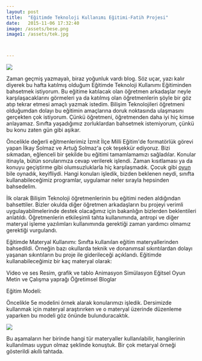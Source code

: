 ```yaml
---
layout: post
title:  "Eğitimde Teknoloji Kullanımı Eğitimi-Fatih Projesi"
date:   2015-11-06 17:32:40
image: /assets/bese.png
image1: /assets/tek.jpg



---
```

<img src="{{ page.image1 }}" /><p>
Zaman geçmiş yazmayalı, biraz yoğunluk vardı blog. Söz uçar, yazı kalır diyerek bu hafta katılmış olduğum Eğitimde Teknoloji Kullanımı 
Eğitiminden bahsetmek istiyorum. Bu eğitime katılacak olan öğretmen arkadaşlar neyle karşılaşacaklarını görmeleri ya da katılmış olan öğretmenlerin şöyle bir göz atıp tekrar 
etmesi amaçlı yazmak istedim. Bilişim Teknolojileri öğretmeni olduğumdan dolayı bu eğitimin amaçlarına doruk noktasında ulaşmasını gerçekten çok istiyorum. 
Çünkü öğretmeni, öğretmenden daha iyi hiç kimse anlayamaz. Sınıfta yaşadığımız zorluklardan bahsetmek istemiyorum, çünkü bu konu zaten gün gibi aşikar.

Öncelikle değerli eğitmenlerimiz İzmit İlçe Milli Eğitim'de formatörlük görevi yapan İlkay Solmaz ve Artuğ Solmaz'a çok teşekkür ediyoruz. Bizi sıkmadan, eğlenceli bir şekilde
bu eğitimi tamamlamamızı sağladılar. Konular itinayla, bütün sorularımıza cevap verilerek işlendi. Zaman kısıtlaması ya da konuyu geçiştirme gibi olumsuzluklarla hiç karşılaşmadık.
Çocuk gibi [oyun][jekyll] bile oynadık, keyifliydi.  Hangi konuları işledik, bizden beklenen neydi, sınıfta kullanabileceğimiz programlar, uygulamar neler sırayla hepsinden bahsedelim.

İlk olarak Bilişim Teknoloji öğretmenlerinin bu eğitimi neden aldığından bahsettiler. Bizler okulda diğer öğretmen arkadaşların bu projeyi verimli uygulayabilmelerinde destek olacağımız için bakanlığın bizlerden beklentileri anlatıldı. Öğretmenlerin etkileşimli tahta kullanımında, antropi ve diğer materyal işleme yazılımları kullanımında gerektiği zaman yardımcı olmamız gerektiği vurgulandı. 

Eğitimde Materyal Kullanımı:
Sınıfta kullanılan eğitim materyallerinden bahsedildi. Örneğin bazı okullarda teknik ve donanımsal sıkıntılardan dolayı yaşanan sıkıntıların bu proje ile giderileceği açıklandı.
Eğitimde kullanabileceğimiz bir kaç materyal olarak:

Video ve ses
Resim, grafik ve tablo
Animasyon
Simülasyon
Eğitsel Oyun
Metin ve Çalışma yaprağı
Öğretimsel Bloglar


Eğitim Modeli:

Öncelikle 5e modelini örnek alarak konularımızı işledik. Dersimizde kullanmak için materyal araştırırken ve o materyal üzerinde düzenleme yaparken bu modeli göz önünde bulunduracaktık.

<img src="{{ page.image }}" /><p>
Bu aşamaların her birinde hangi tür materyaller kullanılabilir, hangilerinin kullanılması uygun olmaz şeklinde konuştuk. Bir çok metaryal
örneği gösterildi akıllı tahtada. 


[jekyll]:      https://kahoot.it/#/